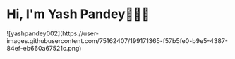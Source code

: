 <h1>Hi, I'm Yash Pandey👋👨‍💻</h1>
![yashpandey002](https://user-images.githubusercontent.com/75162407/199171365-f57b5fe0-b9e5-4387-84ef-eb660a67521c.png)
